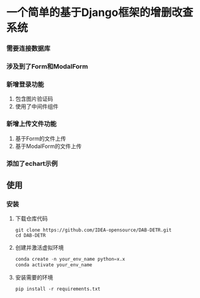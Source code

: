 # 一个简单的基于Django框架的增删改查系统

### 需要连接数据库

### 涉及到了Form和ModalForm



### 新增登录功能

1. 包含图片验证码
2. 使用了中间件组件



### 新增上传文件功能

1. 基于Form的文件上传
2. 基于ModalForm的文件上传



### 添加了echart示例



## 使用

### 安装

1. 下载仓库代码

   ```git
   git clone https://github.com/IDEA-opensource/DAB-DETR.git
   cd DAB-DETR
   ```

 2. 创建并激活虚拟环境

    ```python
    conda create -n your_env_name python=x.x
    conda activate your_env_name
    ```

    

 3. 安装需要的环境

    ```pyth
    pip install -r requirements.txt
    ```

